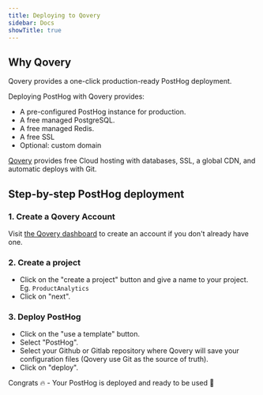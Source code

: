 ```yaml
---
title: Deploying to Qovery
sidebar: Docs
showTitle: true
---
```


## Why Qovery

Qovery provides a one-click production-ready PostHog deployment. 

Deploying PostHog with Qovery provides:
* A pre-configured PostHog instance for production.
* A free managed PostgreSQL.
* A free managed Redis.
* A free SSL
* Optional: custom domain

[Qovery](https://www.qovery.com) provides free Cloud hosting with databases, SSL, a global CDN, and automatic deploys with Git.

## Step-by-step PostHog deployment

### 1. Create a Qovery Account
Visit [the Qovery dashboard](https://start.qovery.com) to create an account if you don't already have one.

### 2. Create a project
* Click on the "create a project" button and give a name to your project. Eg. `ProductAnalytics`
* Click on "next".

### 3. Deploy PostHog
* Click on the "use a template" button.
* Select "PostHog".
* Select your Github or Gitlab repository where Qovery will save your configuration files (Qovery use Git as the source of truth).
* Click on "deploy".

Congrats 🔥 - Your PostHog is deployed and ready to be used 🎉